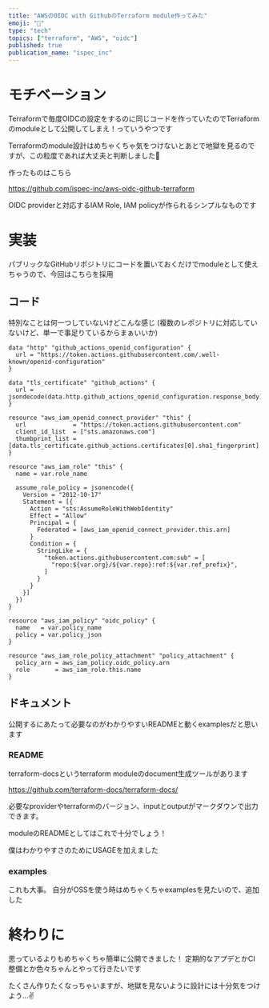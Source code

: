 ```yaml
---
title: "AWSのOIDC with GithubのTerraform module作ってみた"
emoji: "🤙"
type: "tech"
topics: ["terraform", "AWS", "oidc"]
published: true
publication_name: "ispec_inc"
---
```


# モチベーション

Terraformで毎度OIDCの設定をするのに同じコードを作っていたのでTerraformのmoduleとして公開してしまえ！っていうやつです

Terraformのmodule設計はめちゃくちゃ気をつけないとあとで地獄を見るのですが、この粒度であれば大丈夫と判断しました👀


作ったものはこちら

https://github.com/ispec-inc/aws-oidc-github-terraform

OIDC providerと対応するIAM Role, IAM policyが作られるシンプルなものです

# 実装

パブリックなGitHubリポジトリにコードを置いておくだけでmoduleとして使えちゃうので、今回はこちらを採用

## コード

特別なことは何一つしていないけどこんな感じ
(複数のレポジトリに対応していないけど、単一で事足りているからまぁいいか)

```hcl
data "http" "github_actions_openid_configuration" {
  url = "https://token.actions.githubusercontent.com/.well-known/openid-configuration"
}

data "tls_certificate" "github_actions" {
  url = jsondecode(data.http.github_actions_openid_configuration.response_body).jwks_uri
}

resource "aws_iam_openid_connect_provider" "this" {
  url             = "https://token.actions.githubusercontent.com"
  client_id_list  = ["sts.amazonaws.com"]
  thumbprint_list = [data.tls_certificate.github_actions.certificates[0].sha1_fingerprint]
}

resource "aws_iam_role" "this" {
  name = var.role_name

  assume_role_policy = jsonencode({
    Version = "2012-10-17"
    Statement = [{
      Action = "sts:AssumeRoleWithWebIdentity"
      Effect = "Allow"
      Principal = {
        Federated = [aws_iam_openid_connect_provider.this.arn]
      }
      Condition = {
        StringLike = {
          "token.actions.githubusercontent.com:sub" = [
            "repo:${var.org}/${var.repo}:ref:${var.ref_prefix}",
          ]
        }
      }
    }]
  })
}

resource "aws_iam_policy" "oidc_policy" {
  name   = var.policy_name
  policy = var.policy_json
}

resource "aws_iam_role_policy_attachment" "policy_attachment" {
  policy_arn = aws_iam_policy.oidc_policy.arn
  role       = aws_iam_role.this.name
}
```

## ドキュメント

公開するにあたって必要なのがわかりやすいREADMEと動くexamplesだと思います

### README

terraform-docsというterraform moduleのdocument生成ツールがあります

https://github.com/terraform-docs/terraform-docs/

必要なproviderやterraformのバージョン、inputとoutputがマークダウンで出力できます。

moduleのREADMEとしてはこれで十分でしょう！

僕はわかりやすさのためにUSAGEを加えました

### examples

これも大事。
自分がOSSを使う時はめちゃくちゃexamplesを見たいので、追加した

# 終わりに

思っているよりもめちゃくちゃ簡単に公開できました！
定期的なアプデとかCI整備とか色々ちゃんとやって行きたいです

たくさん作りたくなっちゃいますが、地獄を見ないように設計には十分気をつけよう...✌️
